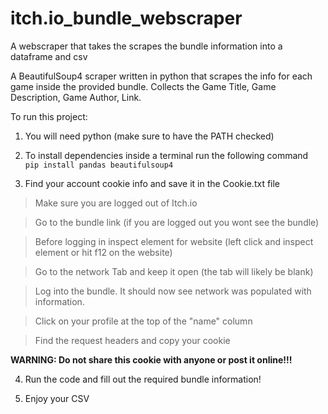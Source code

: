 # itch.io_bundle_webscraper
A webscraper that takes the scrapes the bundle information into a dataframe and csv

A BeautifulSoup4 scraper written in python that scrapes the info for each game inside the provided bundle. 
Collects the Game Title, Game Description, Game Author, Link.

To run this project:

1. You will need python (make sure to have the PATH checked) 

2. To install dependencies inside a terminal run the following command  
    `pip install pandas beautifulsoup4`


3. Find your account cookie info and save it in the Cookie.txt file 
>   Make sure you are logged out of Itch.io

>   Go to the bundle link (if you are logged out you wont see the bundle)

>   Before logging in inspect element for website (left click and inspect element or hit f12 on the website)

>   Go to the network Tab and keep it open (the tab will likely be blank)

>   Log into the bundle. It should now see network was populated with information. 

>   Click on your profile at the top of the "name" column 

>   Find the request headers and copy your cookie

**WARNING: Do not share this cookie with anyone or post it online!!!**


4. Run the code and fill out the required bundle information! 

5. Enjoy your CSV
